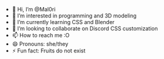 - 👋 Hi, I’m @Mal0ri
- 👀 I’m interested in programming and 3D modeling
- 🌱 I’m currently learning CSS and Blender
- 💞️ I’m looking to collaborate on Discord CSS customization
- 📫 How to reach me :O
- 😄 Pronouns: she/they
- ⚡ Fun fact: Fruits do not exist

<!---
Mal0ri/Mal0ri is a ✨ special ✨ repository because its `README.md` (this file) appears on your GitHub profile.
You can click the Preview link to take a look at your changes.
--->

